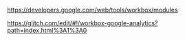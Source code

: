 https://developers.google.com/web/tools/workbox/modules

https://glitch.com/edit/#!/workbox-google-analytics?path=index.html%3A1%3A0
